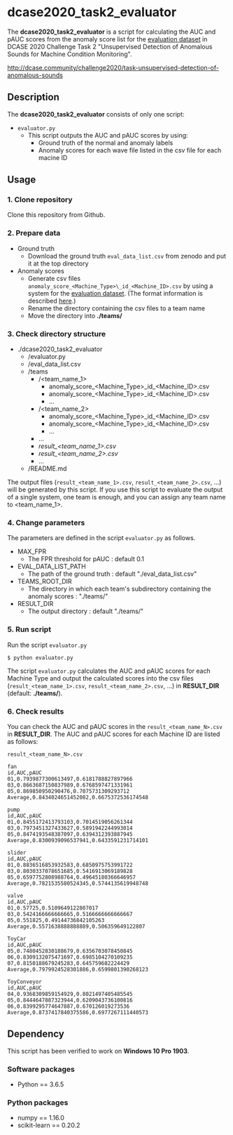 # dcase2020_task2_evaluator
The **dcase2020_task2_evaluator** is a script for calculating the AUC and pAUC scores from the anomaly score list for the [evaluation dataset](https://zenodo.org/record/3841772) in DCASE 2020 Challenge Task 2 "Unsupervised Detection of Anomalous Sounds for Machine Condition Monitoring".

http://dcase.community/challenge2020/task-unsupervised-detection-of-anomalous-sounds

## Description

The **dcase2020_task2_evaluator** consists of only one script:
- `evaluator.py`
    - This script outputs the AUC and pAUC scores by using: 
      - Ground truth of the normal and anomaly labels
      - Anomaly scores for each wave file listed in the csv file for each macine ID

## Usage
### 1. Clone repository
Clone this repository from Github.

### 2. Prepare data
- Ground truth
    - Download the ground truth `eval_data_list.csv` from zenodo and put it at the top directory
- Anomaly scores
    - Generate csv files `anomaly_score_<Machine_Type>\_id_<Machine_ID>.csv` by using a system for the [evaluation dataset](https://zenodo.org/record/3841772). (The format information is described [here](http://dcase.community/challenge2020/task-unsupervised-detection-of-anomalous-sounds#submission).) 
    - Rename the directory containing the csv files to a team name
    - Move the directory into **./teams/**

### 3. Check directory structure
- ./dcase2020_task2_evaluator
    - /evaluator.py
    - /eval_data_list.csv
    - /teams
        - /<team_name_1>
            - anomaly_score_<Machine_Type>\_id_<Machine_ID>.csv
            - anomaly_score_<Machine_Type>\_id_<Machine_ID>.csv
            - ...
        - /<team_name_2>
            - anomaly_score_<Machine_Type>\_id_<Machine_ID>.csv
            - anomaly_score_<Machine_Type>\_id_<Machine_ID>.csv
            - ...
        - ...
        - *result_<team_name_1>.csv*
        - *result_<team_name_2>.csv*
        - ...
    - /README.md

The output files (`result_<team_name_1>.csv`, `result_<team_name_2>.csv`, ...) will be generated by this script.
If you use this script to evaluate the output of a single system, one team is enough, and you can assign any team name to <team_name_1>.

### 4. Change parameters
The parameters are defined in the script `evaluator.py` as follows.
- MAX_FPR
    - The FPR threshold for pAUC : default 0.1
- EVAL_DATA_LIST_PATH
    - The path of the ground truth : default "./eval_data_list.csv"
- TEAMS_ROOT_DIR
    - The directory in which each team's subdirectory containing the anomaly scores : "./teams/"
- RESULT_DIR
    - The output directory : default "./teams/"

### 5. Run script
Run the script `evaluator.py` 
```
$ python evaluator.py
```
The script `evaluator.py` calculates the AUC and pAUC scores for each Machine Type and output the calculated scores into the csv files (`result_<team_name_1>.csv`, `result_<team_name_2>.csv`, ...) in **RESULT_DIR** (default: **./teams/**).

### 6. Check results
You can check the AUC and pAUC scores in the `result_<team_name_N>.csv` in **RESULT_DIR**.
The AUC and pAUC scores for each Machine ID are listed as follows:

`result_<team_name_N>.csv`
```
fan
id,AUC,pAUC
01,0.7939877300613497,0.6181788827897966
03,0.8663687150837989,0.6768597471331961
05,0.869850950290476,0.7075731309293712
Average,0.8434024651452082,0.6675372536174548

pump
id,AUC,pAUC
01,0.8455172413793103,0.7014519056261344
03,0.7973451327433627,0.5891942244993014
05,0.8474193548387097,0.6394312393887945
Average,0.8300939096537941,0.6433591231714101

slider
id,AUC,pAUC
01,0.8836516853932583,0.6850975753991722
03,0.8030337078651685,0.5416913069189828
05,0.6597752808988764,0.49645180366646957
Average,0.7821535580524345,0.5744135619948748

valve
id,AUC,pAUC
01,0.57725,0.5109649122807017
03,0.5424166666666665,0.5166666666666667
05,0.551825,0.49144736842105263
Average,0.5571638888888889,0.506359649122807

ToyCar
id,AUC,pAUC
05,0.7480452830188679,0.6356703078450845
06,0.8309132075471697,0.6985104270109235
07,0.8150188679245283,0.645759682224429
Average,0.7979924528301886,0.6599801390268123

ToyConveyor
id,AUC,pAUC
04,0.9368309859154929,0.8021497405485545
05,0.8444647887323944,0.6209043736100816
06,0.8399295774647887,0.670126019273536
Average,0.8737417840375586,0.6977267111440573
```

## Dependency
This script has been verified to work on **Windows 10 Pro 1903**.

### Software packages
- Python == 3.6.5

### Python packages
- numpy                         == 1.16.0
- scikit-learn                  == 0.20.2

